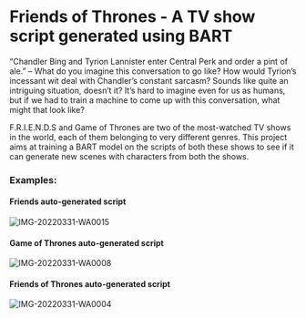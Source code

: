 # Friends of Thrones - A TV show script generated using BART
“Chandler Bing and Tyrion Lannister enter Central Perk and order a pint of ale.” – What do you imagine this conversation to go like? How would Tyrion’s incessant wit deal with Chandler’s constant sarcasm? Sounds like quite an intriguing situation, doesn’t it? It’s hard to imagine even for us as humans, but if we had to train a machine to come up with this conversation, what might that look like?

F.R.I.E.N.D.S and Game of Thrones are two of the most-watched TV shows in the world, each of them belonging to very different genres. This project aims at training a BART model on the scripts of both these shows to see if it can generate new scenes with characters from both the shows.


### Examples:
#### Friends auto-generated script
![IMG-20220331-WA0015](https://user-images.githubusercontent.com/98701179/203326906-3d406dff-5eac-4ad3-8833-a04a869e772b.jpg)


#### Game of Thrones auto-generated script
![IMG-20220331-WA0008](https://user-images.githubusercontent.com/98701179/203325641-ee046eda-79a2-4ee2-bc0d-4c5967c308fa.jpg)


#### Friends of Thrones auto-generated script
![IMG-20220331-WA0004](https://user-images.githubusercontent.com/98701179/203327619-40407725-4a75-40b2-9d0c-4455b4030149.jpg)

